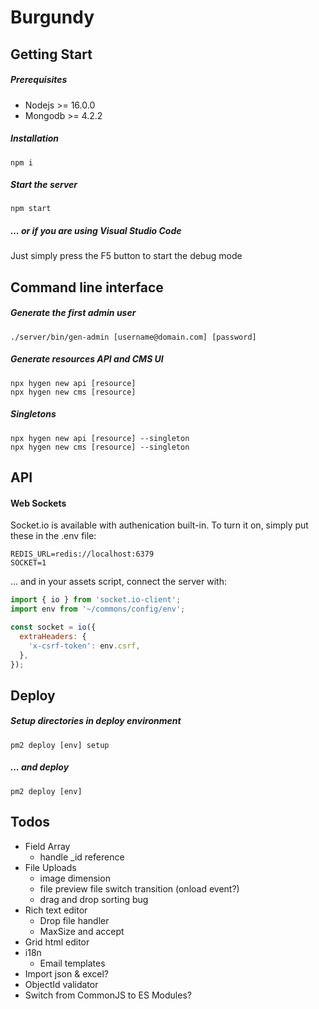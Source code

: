 # Burgundy

## Getting Start
##### Prerequisites
- Nodejs >= 16.0.0
- Mongodb >= 4.2.2

##### Installation
```shell
npm i
```
##### Start the server
```shell
npm start
```
##### ... or if you are using Visual Studio Code
Just simply press the F5 button to start the debug mode

## Command line interface
##### Generate the first admin user
```shell
./server/bin/gen-admin [username@domain.com] [password]
```

##### Generate resources API and CMS UI
```shell
npx hygen new api [resource]
npx hygen new cms [resource]
```
##### Singletons
```shell
npx hygen new api [resource] --singleton
npx hygen new cms [resource] --singleton
```
## API
#### Web Sockets
Socket.io is available with authenication built-in.
To turn it on,  simply put these in the .env file:
```env
REDIS_URL=redis://localhost:6379
SOCKET=1
```
... and in your assets script, connect the server with:
```js
import { io } from 'socket.io-client';
import env from '~/commons/config/env';

const socket = io({
  extraHeaders: {
    'x-csrf-token': env.csrf,
  },
});
```
## Deploy
##### Setup directories in deploy environment
```shell
pm2 deploy [env] setup
```

##### ... and deploy
```shell
pm2 deploy [env]
```

## Todos
- Field Array
    - handle _id reference
- File Uploads
    - image dimension
    - file preview file switch transition (onload event?)
    - drag and drop sorting bug
- Rich text editor
    - Drop file handler
    - MaxSize and accept
- Grid html editor
- i18n
    - Email templates
- Import json & excel?
- ObjectId validator
- Switch from CommonJS to ES Modules?